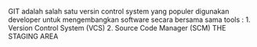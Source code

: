 GIT adalah salah satu versin control system yang populer digunakan developer untuk mengembangkan software secara bersama sama
tools : 1. Version Control System (VCS) 2. Source Code Manager (SCM)
THE STAGING AREA 